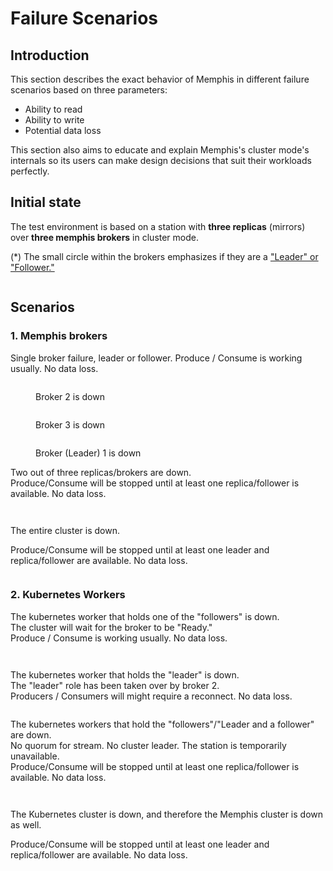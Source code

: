 # Failure Scenarios

## Introduction

This section describes the exact behavior of Memphis in different failure scenarios based on three parameters:&#x20;

* Ability to read
* Ability to write
* Potential data loss

This section also aims to educate and explain Memphis's cluster mode's internals so its users can make design decisions that suit their workloads perfectly.

## Initial state

The test environment is based on a station with **three replicas** (mirrors) over **three memphis brokers** in cluster mode.

(\*) The small circle within the brokers emphasizes if they are a ["Leader" or "Follower."](concepts/station.md#leaders-and-followers)

<figure><img src="../.gitbook/assets/initial state.jpeg" alt=""><figcaption></figcaption></figure>

## Scenarios

### 1. Memphis brokers

Single broker failure, leader or follower. Produce / Consume is working usually. No data loss.

<div>

<figure><img src="../.gitbook/assets/broker 1.jpeg" alt=""><figcaption><p>Broker 2 is down</p></figcaption></figure>

 

<figure><img src="../.gitbook/assets/broker 2.jpeg" alt=""><figcaption><p>Broker 3 is down</p></figcaption></figure>

 

<figure><img src="../.gitbook/assets/broker 3.jpeg" alt=""><figcaption><p>Broker (Leader) 1 is down</p></figcaption></figure>

</div>

Two out of three replicas/brokers are down. \
Produce/Consume will be stopped until at least one replica/follower is available. No data loss.

<div>

<figure><img src="../.gitbook/assets/broker 4.jpeg" alt=""><figcaption></figcaption></figure>

 

<figure><img src="../.gitbook/assets/broker 5.jpeg" alt=""><figcaption></figcaption></figure>

</div>

The entire cluster is down.&#x20;

Produce/Consume will be stopped until at least one leader and replica/follower are available. No data loss.

<figure><img src="../.gitbook/assets/broker 6.jpeg" alt=""><figcaption></figcaption></figure>

### 2. Kubernetes Workers

The kubernetes worker that holds one of the "followers" is down.\
The cluster will wait for the broker to be "Ready."\
Produce / Consume is working usually. No data loss.

<div>

<figure><img src="../.gitbook/assets/k8s 1 (2).jpeg" alt=""><figcaption></figcaption></figure>

 

<figure><img src="../.gitbook/assets/k8s 2 (2).jpeg" alt=""><figcaption></figcaption></figure>

</div>

The kubernetes worker that holds the "leader" is down.\
The "leader" role has been taken over by broker 2.\
Producers / Consumers will might require a reconnect. No data loss.

<figure><img src="../.gitbook/assets/k8s 3.jpeg" alt=""><figcaption></figcaption></figure>

The kubernetes workers that hold the "followers"/"Leader and a follower" are down.\
No quorum for stream. No cluster leader. The station is temporarily unavailable.\
Produce/Consume will be stopped until at least one replica/follower is available. No data loss.

<div>

<figure><img src="../.gitbook/assets/k8s 4.jpeg" alt=""><figcaption></figcaption></figure>

 

<figure><img src="../.gitbook/assets/k8s 5.jpeg" alt=""><figcaption></figcaption></figure>

</div>

The Kubernetes cluster is down, and therefore the Memphis cluster is down as well.

Produce/Consume will be stopped until at least one leader and replica/follower are available. No data loss.

<figure><img src="../.gitbook/assets/k8s 6.jpeg" alt=""><figcaption></figcaption></figure>

